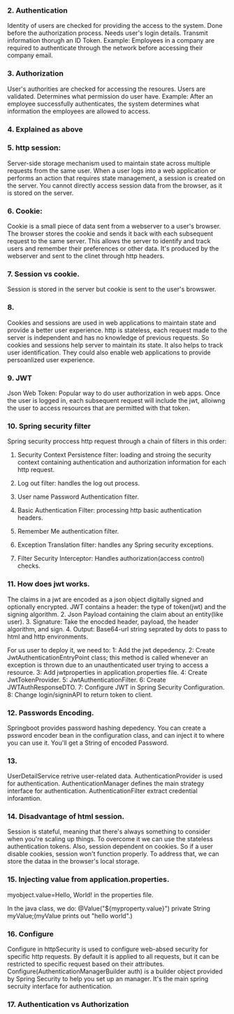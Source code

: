 ### 2. Authentication
Identity of users are checked for providing the access to the system. Done before the authorization process.
Needs user's login details. Transmit information thorugh an ID Token.
Example: Employees in a company are required to authenticate through the network before accessing their company email.

### 3. Authorization
User's authorities are checked for accessing the resoures. Users are validated. Determines what permission do user have.
Example: After an employee successfully authenticates, the system determines what information the employees are allowed to access.

### 4. Explained as above

### 5. http session:
Server-side storage mechanism used to maintain state across multiple requests from the same user. When a user logs into a web application or performs an action that requires state management, a session is created on the server. You cannot directly access session data from the browser, as it is stored on the server.

### 6. Cookie: 
Cookie is a small piece of data sent from a webserver to a user's browser. The browser stores the cookie and sends it back with each subsequent request to the same server. This allows the server to identify and track users and remember their preferences or other data. It's produced by the webserver and sent to the clinet through http headers.

### 7. Session vs cookie.
Session is stored in the server but cookie is sent to the user's browswer.

### 8. 
Cookies and sessions are used in web applications to maintain state and provide a better user experience.
http is stateless, each request made to the server is independent and has no knowledge of previous requests. So cookies and sessions help server to maintain its state. It also helps to track user identification. They could also enable web applications to provide persoanlized user experience.
 
### 9. JWT
Json Web Token: Popular way to do user authorization in web apps. Once the user is logged in, each subsequent request will include the jwt, alloiwng the user to access resources that are permitted with that token.

### 10. Spring security filter
Spring security proccess http request through a chain of filters in this order:
1. Security Context Persistence filter: loading and stroing the security context containing authentication and authorization information for each http request.

2. Log out filter: handles the log out process.
3. User name Password Authentication filter.
4. Basic Authentication Filter: processing http basic authentication headers.
5. Remember Me authentication filter.
6. Exception Translation filter: handles any Spring security exceptions.
7. Filter Security Interceptor: Handles authorization(access control) checks.

### 11. How does jwt works.
The claims in a jwt are encoded as a json object digitally signed and optionally encrypted. JWT contains a header: the type of token(jwt) and the signing algorithm.
2. Json Payload containing the claim about an entity(like user).
3. Signature: Take the enocded header, payload, the header algorithm, and sign.
4. Output: Base64-url string seprated by dots to pass to html and http environments.

For us user to deploy it, we need to:
1: Add the jwt depedency.
2: Create JwtAuthenticationEntryPoint class; this method is called whenever an exception is thrown due to an unauthenticated user trying to access a resource.
3: Add jwtproperties in application.properties file.
4: Create JwtTokenProvider.
5: JwtAuthenticationFilter.
6: Create JWTAuthResponseDTO.
7: Configure JWT in Spring Security Configuration.
8: Change login/signinAPI to return token to client.

### 12. Passwords Encoding.
Springboot provides password hashing depedency. You can create a pssword encoder bean in the configuration class, and can inject it to where you can use it. You'll get a String of encoded Password.

### 13. 
UserDetailService retrive user-related data. AuthenticationProvider is used for authentication.
AuthenticationManager defines the main strategy interface for authentication. AuthenticationFilter extract credential inforamtion.

### 14. Disadvantage of html session.
Session is stateful, meaning that there's always something to consider when you're scaling up things. To overcome it we can use the stateless authentication tokens. Also, session dependent on cookies. So if a user disable cookies, session won't function properly. To address that, we can store the dataa in the browser's local storage.

### 15. Injecting value from application.properties.
myobject.value=Hello, World! in the properties file.

In the java class, we do: @Value("${myproperty.value}")
                          private String myValue;(myValue prints out "hello world".)

### 16. Configure
Configure in httpSecurity is used to configure web-absed security for specific http requests. By default it is applied to all requests, but it can be restricted to specific request based on their attributes.
Configure(AuthenticationManagerBuilder auth) is a builder object provided by Spring Security to help you set up an manager. It's the main spring secruity interface for authentication.

### 17. Authentication vs Authorization
